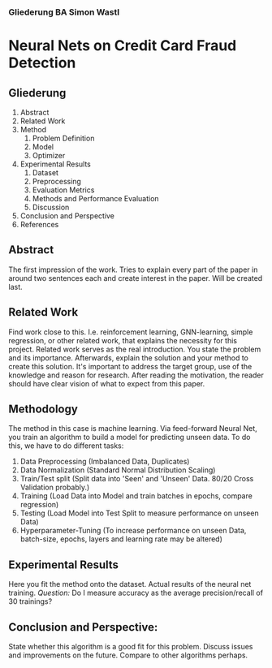 ### Gliederung BA Simon Wastl

# Neural Nets on Credit Card Fraud Detection

## Gliederung
1. Abstract
2. Related Work
3. Method
    1. Problem Definition
    2. Model
    3. Optimizer
4. Experimental Results
    1. Dataset
    2. Preprocessing
    3. Evaluation Metrics
    4. Methods and Performance Evaluation
    5. Discussion
5. Conclusion and Perspective
6. References

## Abstract
The first impression of the work. Tries to explain every part of the paper in around two sentences each and create interest in the paper. Will be created last.

## Related Work
Find work close to this. I.e. reinforcement learning, GNN-learning, simple regression, or other related work, that explains the necessity for this project.
Related work serves as the real introduction. You state the problem and its importance. Afterwards, explain the solution and your method to create this solution. It's important to address the target group, use of the knowledge and reason for research. After reading the motivation, the reader should have clear vision of what to expect from this paper.

## Methodology
The method in this case is machine learning. Via feed-forward Neural Net, you train an algorithm to build a model for predicting unseen data. To do this, we have to do different tasks:

1. Data Preprocessing (Imbalanced Data, Duplicates)
2. Data Normalization (Standard Normal Distribution Scaling)
3. Train/Test split (Split data into 'Seen' and 'Unseen' Data. 80/20 Cross Validation probably.)
4. Training (Load Data into Model and train batches in epochs, compare regression)
5. Testing (Load Model into Test Split to measure performance on unseen Data)
6. Hyperparameter-Tuning (To increase performance on unseen Data, batch-size, epochs, layers 
    and learning rate may be altered)
    
## Experimental Results
Here you fit the method onto the dataset. Actual results of the neural net training. 
*Question:* Do I measure accuracy as the average precision/recall of 30 trainings?

## Conclusion and Perspective:
State whether this algorithm is a good fit for this problem. Discuss issues and improvements on the future. Compare to other algorithms perhaps.


